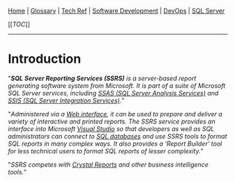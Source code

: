 [Home](/Slalom-LLC/Slalom-Consulting) | [Glossary](/Glossary) | [Tech Ref](/Tech-Ref) | [Software Development](/Tech-Ref/Software-Development) | [DevOps](/Tech-Ref/Software-Development/DevOps-\(Development-and-IT-Operations\)) | [SQL Server](/Tech-Ref/Microsoft/SQL-Server)

[[_TOC_]]

---
# Introduction
"_***SQL Server Reporting Services (SSRS)*** is a server-based report generating software system from Microsoft. It is part of a suite of Microsoft SQL Server services, including [SSAS (SQL Server Analysis Services)](/Tech-Ref/Microsoft/SQL-Server/SSAS-\(SQL-Server-Analysis-Services\)) and [SSIS (SQL Server Integration Services)](/Tech-Ref/Microsoft/SQL-Server/SSIS-\(SQL-Server-Integration-Services\))._"

"_Administered via a [Web interface](/Tech-Ref/WWW-\(World-Wide-Web\)/Web-Application), it can be used to prepare and deliver a variety of interactive and printed reports. The SSRS service provides an interface into Microsoft [Visual Studio](/Tech-Ref/Microsoft/Visual-Studio) so that developers as well as SQL administrators can connect to [SQL databases](/Tech-Ref/Microsoft/SQL-Server) and use SSRS tools to format SQL reports in many complex ways. It also provides a 'Report Builder' tool for less technical users to format SQL reports of lesser complexity._"

"_SSRS competes with [Crystal Reports](/Tech-Ref/Crystal-Reports) and other business intelligence tools._"
